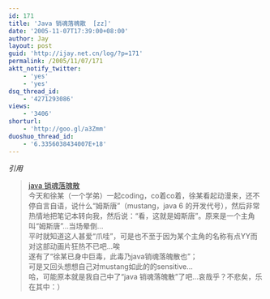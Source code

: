 ```yaml
---
id: 171
title: 'Java 销魂落魄散  [zz]'
date: '2005-11-07T17:39:00+08:00'
author: Jay
layout: post
guid: 'http://ijay.net.cn/log/?p=171'
permalink: /2005/11/07/171
aktt_notify_twitter:
    - 'yes'
    - 'yes'
dsq_thread_id:
    - '4271293086'
views:
    - '3406'
shorturl:
    - 'http://goo.gl/a3Zmm'
duoshuo_thread_id:
    - '6.3356038434007E+18'
---
```


<em>引用</em>
<blockquote><a href="http://spaces.msn.com/members/iblader/blog/cns!1p0DAcB46DXvCW3U8pFzUvBQ!125.entry">java 销魂落魄散</a>
<div>今天和徐某（一个学弟）一起coding，co着co着，徐某看起动漫来，还不停自言自语，说什么“姆斯唐”（mustang，java 6 的开发代号），然后非常热情地把笔记本转向我，然后说：“看，这就是姆斯唐”。原来是一个主角叫“姆斯唐”...当场晕倒...</div>
<div></div>
<div>平时就知道这人甚爱“爪哇”，可是也不至于因为某个主角的名称有点YY而对这部动画片狂热不已吧...唉</div>
<div></div>
<div>遂有了“徐某已身中巨毒，此毒乃java销魂落魄散也”；</div>
<div></div>
<div>可是又回头想想自己对mustang如此的的sensitive...</div>
<div></div>
<div>哈，可能原本就是我自己中了“java 销魂落魄散”了吧...哀哉乎？不悲矣，乐在其中：）</div></blockquote>